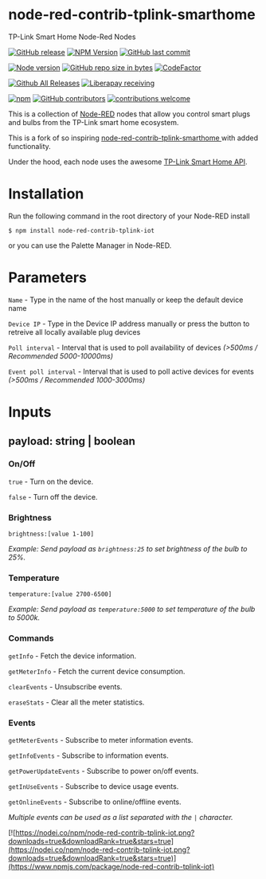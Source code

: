 # node-red-contrib-tplink-smarthome
TP-Link Smart Home Node-Red Nodes

[![GitHub release](https://img.shields.io/github/release/mental05/node-red-contrib-tplink-iot.svg?style=flat-square)](https://github.com/mental05/node-red-contrib-tplink-iot/releases) [![NPM Version](https://img.shields.io/npm/v/node-red-contrib-tplink-iot.svg?style=flat-square)](https://www.npmjs.com/package/node-red-contrib-tplink-iot) [![GitHub last commit](https://img.shields.io/github/last-commit/mental05/node-red-contrib-tplink-iot.svg?style=flat-square)](https://github.com/mental05/node-red-contrib-tplink-iot/commits/master)

[![Node version](https://img.shields.io/node/v/node-red-contrib-tplink-iot.svg?style=flat-square)](http://nodejs.org/download/) [![GitHub repo size in bytes](https://img.shields.io/github/repo-size/mental05/node-red-contrib-tplink-iot.svg?style=flat-square)](https://github.com/mental05/node-red-contrib-tplink-iot) [![CodeFactor](https://www.codefactor.io/repository/github/mental05/node-red-contrib-tplink-iot/badge)](https://www.codefactor.io/repository/github/mental05/node-red-contrib-tplink-iot)

[![Github All Releases](https://img.shields.io/github/downloads/mental05/node-red-contrib-tplink-iot/total.svg?style=flat-square)](https://github.com/mental05/node-red-contrib-tplink-iot/releases) [![Liberapay receiving](https://img.shields.io/liberapay/receives/mental05.svg?style=flat-square)](https://liberapay.com/mental05/donate)

[![npm](https://img.shields.io/npm/l/node-red-contrib-tplink-iot.svg?style=flat-square)](https://github.com/mental05/node-red-contrib-tplink-iot/blob/master/LICENSE) [![GitHub contributors](https://img.shields.io/github/contributors/mental05/node-red-contrib-tplink-iot.svg?style=flat-square)](https://github.com/mental05/node-red-contrib-tplink-iot/graphs/contributors) [![contributions welcome](https://img.shields.io/badge/contributions-welcome-brightgreen.svg?style=flat-square)](https://github.com/Felixls/node-red-contrib-tplink-smarthome/issues)

This is a collection of [Node-RED](https://nodered.org/) nodes that allow you control smart plugs and bulbs from the TP-Link smart home ecosystem.

This is a fork of so inspiring [node-red-contrib-tplink-smarthome
](https://github.com/Felixls/node-red-contrib-tplink-smarthome) with added functionality.

Under the hood, each node uses the awesome [TP-Link Smart Home API](https://github.com/plasticrake/tplink-smarthome-api).

# Installation

Run the following command in the root directory of your Node-RED install

`$ npm install node-red-contrib-tplink-iot`

or you can use the Palette Manager in Node-RED.

# Parameters

`Name` - Type in the name of the host manually or keep the default device name

`Device IP` - Type in the Device IP address manually or press the button to retreive all locally available plug devices

`Poll interval` - Interval that is used to poll availability of devices *(>500ms / Recommended 5000-10000ms)*

`Event poll interval` - Interval that is used to poll active devices for events *(>500ms / Recommended 1000-3000ms)*

# Inputs

## payload: string | boolean

### On/Off

`true` - Turn on the device.

`false` - Turn off the device.

### Brightness

`brightness:[value 1-100]`

*Example: Send payload as `brightness:25` to set brightness of the bulb to 25%.*

### Temperature

`temperature:[value 2700-6500]`

*Example: Send payload as `temperature:5000` to set temperature of the bulb to 5000k.*

### Commands

`getInfo` - Fetch the device information.

`getMeterInfo` - Fetch the current device consumption.

`clearEvents` - Unsubscribe events.

`eraseStats` - Clear all the meter statistics.

### Events

`getMeterEvents` - Subscribe to meter information events.

`getInfoEvents` - Subscribe to information events.

`getPowerUpdateEvents` - Subscribe to power on/off events.

`getInUseEvents` - Subscribe to device usage events.

`getOnlineEvents` - Subscribe to online/offline events.

*Multiple events can be used as a list separated with the `|` character.*

[![https://nodei.co/npm/node-red-contrib-tplink-iot.png?downloads=true&downloadRank=true&stars=true](https://nodei.co/npm/node-red-contrib-tplink-iot.png?downloads=true&downloadRank=true&stars=true)](https://www.npmjs.com/package/node-red-contrib-tplink-iot)
